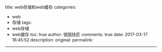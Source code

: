 title: web存储和web缓存
categories:
  - web
  - 存储
tags:
  - web存储
  - web缓存
toc: true
author: 虢国技匠
comments: true
date: 2017-03-17 16:45:52
description:
original:
permalink:
---

<!-- more -->
